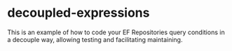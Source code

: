 # decoupled-expressions

This is an example of how to code your EF Repositories query conditions in a decouple way, allowing testing and facilitating maintaining.
